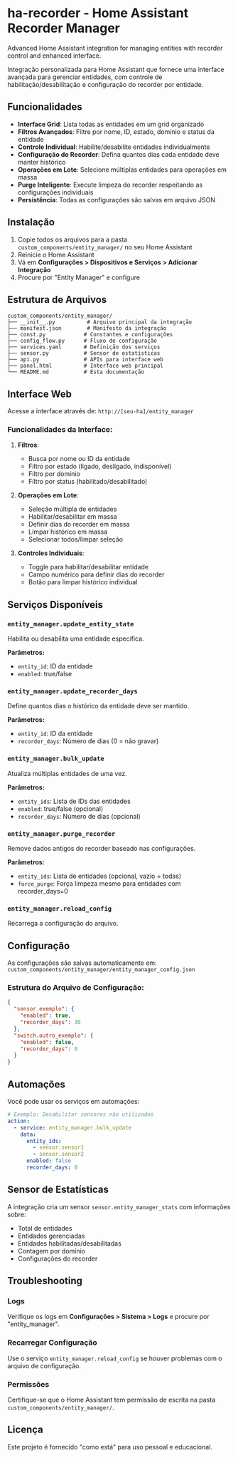 # ha-recorder - Home Assistant Recorder Manager

Advanced Home Assistant integration for managing entities with recorder control and enhanced interface.

Integração personalizada para Home Assistant que fornece uma interface avançada para gerenciar entidades, com controle de habilitação/desabilitação e configuração do recorder por entidade.

## Funcionalidades

- **Interface Grid**: Lista todas as entidades em um grid organizado
- **Filtros Avançados**: Filtre por nome, ID, estado, domínio e status da entidade
- **Controle Individual**: Habilite/desabilite entidades individualmente
- **Configuração do Recorder**: Defina quantos dias cada entidade deve manter histórico
- **Operações em Lote**: Selecione múltiplas entidades para operações em massa
- **Purge Inteligente**: Execute limpeza do recorder respeitando as configurações individuais
- **Persistência**: Todas as configurações são salvas em arquivo JSON

## Instalação

1. Copie todos os arquivos para a pasta `custom_components/entity_manager/` no seu Home Assistant
2. Reinicie o Home Assistant
3. Vá em **Configurações > Dispositivos e Serviços > Adicionar Integração**
4. Procure por "Entity Manager" e configure

## Estrutura de Arquivos

```
custom_components/entity_manager/
├── __init__.py          # Arquivo principal da integração
├── manifest.json        # Manifesto da integração
├── const.py            # Constantes e configurações
├── config_flow.py      # Fluxo de configuração
├── services.yaml       # Definição dos serviços
├── sensor.py           # Sensor de estatísticas
├── api.py              # APIs para interface web
├── panel.html          # Interface web principal
└── README.md           # Esta documentação
```

## Interface Web

Acesse a interface através de: `http://[seu-ha]/entity_manager`

### Funcionalidades da Interface:

1. **Filtros**:
   - Busca por nome ou ID da entidade
   - Filtro por estado (ligado, desligado, indisponível)
   - Filtro por domínio
   - Filtro por status (habilitado/desabilitado)

2. **Operações em Lote**:
   - Seleção múltipla de entidades
   - Habilitar/desabilitar em massa
   - Definir dias do recorder em massa
   - Limpar histórico em massa
   - Selecionar todos/limpar seleção

3. **Controles Individuais**:
   - Toggle para habilitar/desabilitar entidade
   - Campo numérico para definir dias do recorder
   - Botão para limpar histórico individual

## Serviços Disponíveis

### `entity_manager.update_entity_state`
Habilita ou desabilita uma entidade específica.

**Parâmetros:**
- `entity_id`: ID da entidade
- `enabled`: true/false

### `entity_manager.update_recorder_days`
Define quantos dias o histórico da entidade deve ser mantido.

**Parâmetros:**
- `entity_id`: ID da entidade
- `recorder_days`: Número de dias (0 = não gravar)

### `entity_manager.bulk_update`
Atualiza múltiplas entidades de uma vez.

**Parâmetros:**
- `entity_ids`: Lista de IDs das entidades
- `enabled`: true/false (opcional)
- `recorder_days`: Número de dias (opcional)

### `entity_manager.purge_recorder`
Remove dados antigos do recorder baseado nas configurações.

**Parâmetros:**
- `entity_ids`: Lista de entidades (opcional, vazio = todas)
- `force_purge`: Força limpeza mesmo para entidades com recorder_days=0

### `entity_manager.reload_config`
Recarrega a configuração do arquivo.

## Configuração

As configurações são salvas automaticamente em:
`custom_components/entity_manager/entity_manager_config.json`

### Estrutura do Arquivo de Configuração:

```json
{
  "sensor.exemplo": {
    "enabled": true,
    "recorder_days": 30
  },
  "switch.outro_exemplo": {
    "enabled": false,
    "recorder_days": 0
  }
}
```

## Automações

Você pode usar os serviços em automações:

```yaml
# Exemplo: Desabilitar sensores não utilizados
action:
  - service: entity_manager.bulk_update
    data:
      entity_ids:
        - sensor.sensor1
        - sensor.sensor2
      enabled: false
      recorder_days: 0
```

## Sensor de Estatísticas

A integração cria um sensor `sensor.entity_manager_stats` com informações sobre:
- Total de entidades
- Entidades gerenciadas
- Entidades habilitadas/desabilitadas
- Contagem por domínio
- Configurações do recorder

## Troubleshooting

### Logs
Verifique os logs em **Configurações > Sistema > Logs** e procure por "entity_manager".

### Recarregar Configuração
Use o serviço `entity_manager.reload_config` se houver problemas com o arquivo de configuração.

### Permissões
Certifique-se que o Home Assistant tem permissão de escrita na pasta `custom_components/entity_manager/`.

## Licença

Este projeto é fornecido "como está" para uso pessoal e educacional.
